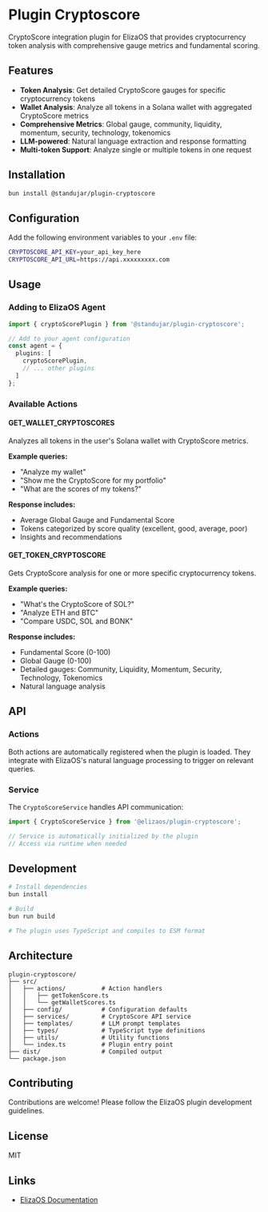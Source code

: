 # Plugin Cryptoscore

CryptoScore integration plugin for ElizaOS that provides cryptocurrency token analysis with comprehensive gauge metrics and fundamental scoring.

## Features

- **Token Analysis**: Get detailed CryptoScore gauges for specific cryptocurrency tokens
- **Wallet Analysis**: Analyze all tokens in a Solana wallet with aggregated CryptoScore metrics
- **Comprehensive Metrics**: Global gauge, community, liquidity, momentum, security, technology, tokenomics
- **LLM-powered**: Natural language extraction and response formatting
- **Multi-token Support**: Analyze single or multiple tokens in one request

## Installation

```bash
bun install @standujar/plugin-cryptoscore
```

## Configuration

Add the following environment variables to your `.env` file:

```bash
CRYPTOSCORE_API_KEY=your_api_key_here
CRYPTOSCORE_API_URL=https://api.xxxxxxxxx.com
```

## Usage

### Adding to ElizaOS Agent

```typescript
import { cryptoScorePlugin } from '@standujar/plugin-cryptoscore';

// Add to your agent configuration
const agent = {
  plugins: [
    cryptoScorePlugin,
    // ... other plugins
  ]
};
```

### Available Actions

#### GET_WALLET_CRYPTOSCORES

Analyzes all tokens in the user's Solana wallet with CryptoScore metrics.

**Example queries:**
- "Analyze my wallet"
- "Show me the CryptoScore for my portfolio"
- "What are the scores of my tokens?"

**Response includes:**
- Average Global Gauge and Fundamental Score
- Tokens categorized by score quality (excellent, good, average, poor)
- Insights and recommendations

#### GET_TOKEN_CRYPTOSCORE

Gets CryptoScore analysis for one or more specific cryptocurrency tokens.

**Example queries:**
- "What's the CryptoScore of SOL?"
- "Analyze ETH and BTC"
- "Compare USDC, SOL and BONK"

**Response includes:**
- Fundamental Score (0-100)
- Global Gauge (0-100)
- Detailed gauges: Community, Liquidity, Momentum, Security, Technology, Tokenomics
- Natural language analysis

## API

### Actions

Both actions are automatically registered when the plugin is loaded. They integrate with ElizaOS's natural language processing to trigger on relevant queries.

### Service

The `CryptoScoreService` handles API communication:

```typescript
import { CryptoScoreService } from '@elizaos/plugin-cryptoscore';

// Service is automatically initialized by the plugin
// Access via runtime when needed
```

## Development

```bash
# Install dependencies
bun install

# Build
bun run build

# The plugin uses TypeScript and compiles to ESM format
```

## Architecture

```
plugin-cryptoscore/
├── src/
│   ├── actions/          # Action handlers
│   │   ├── getTokenScore.ts
│   │   └── getWalletScores.ts
│   ├── config/           # Configuration defaults
│   ├── services/         # CryptoScore API service
│   ├── templates/        # LLM prompt templates
│   ├── types/            # TypeScript type definitions
│   ├── utils/            # Utility functions
│   └── index.ts          # Plugin entry point
├── dist/                 # Compiled output
└── package.json
```

## Contributing

Contributions are welcome! Please follow the ElizaOS plugin development guidelines.

## License

MIT

## Links

- [ElizaOS Documentation](https://github.com/elizaos/eliza)

